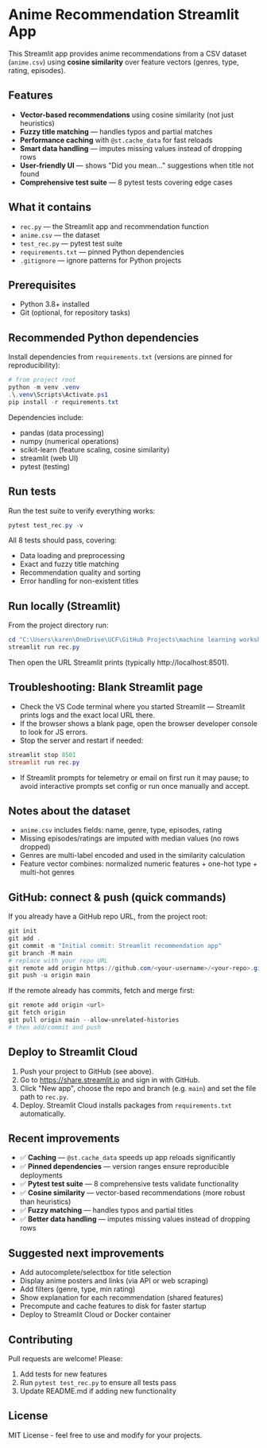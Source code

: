 # Anime Recommendation Streamlit App

This Streamlit app provides anime recommendations from a CSV dataset (`anime.csv`) using **cosine similarity** over feature vectors (genres, type, rating, episodes).

## Features
- **Vector-based recommendations** using cosine similarity (not just heuristics)
- **Fuzzy title matching** — handles typos and partial matches
- **Performance caching** with `@st.cache_data` for fast reloads
- **Smart data handling** — imputes missing values instead of dropping rows
- **User-friendly UI** — shows "Did you mean..." suggestions when title not found
- **Comprehensive test suite** — 8 pytest tests covering edge cases

## What it contains
- `rec.py` — the Streamlit app and recommendation function
- `anime.csv` — the dataset
- `test_rec.py` — pytest test suite
- `requirements.txt` — pinned Python dependencies
- `.gitignore` — ignore patterns for Python projects

## Prerequisites
- Python 3.8+ installed
- Git (optional, for repository tasks)

## Recommended Python dependencies
Install dependencies from `requirements.txt` (versions are pinned for reproducibility):

```powershell
# from project root
python -m venv .venv
.\.venv\Scripts\Activate.ps1
pip install -r requirements.txt
```

Dependencies include:
- pandas (data processing)
- numpy (numerical operations)
- scikit-learn (feature scaling, cosine similarity)
- streamlit (web UI)
- pytest (testing)

## Run tests
Run the test suite to verify everything works:
```powershell
pytest test_rec.py -v
```

All 8 tests should pass, covering:
- Data loading and preprocessing
- Exact and fuzzy title matching
- Recommendation quality and sorting
- Error handling for non-existent titles

## Run locally (Streamlit)
From the project directory run:
```powershell
cd "C:\Users\karen\OneDrive\UCF\GitHub Projects\machine learning workshop"
streamlit run rec.py
```

Then open the URL Streamlit prints (typically http://localhost:8501).

## Troubleshooting: Blank Streamlit page
- Check the VS Code terminal where you started Streamlit — Streamlit prints logs and the exact local URL there.
- If the browser shows a blank page, open the browser developer console to look for JS errors.
- Stop the server and restart if needed:
```powershell
streamlit stop 8501
streamlit run rec.py
```
- If Streamlit prompts for telemetry or email on first run it may pause; to avoid interactive prompts set config or run once manually and accept.

## Notes about the dataset
- `anime.csv` includes fields: name, genre, type, episodes, rating
- Missing episodes/ratings are imputed with median values (no rows dropped)
- Genres are multi-label encoded and used in the similarity calculation
- Feature vector combines: normalized numeric features + one-hot type + multi-hot genres

## GitHub: connect & push (quick commands)
If you already have a GitHub repo URL, from the project root:
```powershell
git init
git add .
git commit -m "Initial commit: Streamlit recommendation app"
git branch -M main
# replace with your repo URL
git remote add origin https://github.com/<your-username>/<your-repo>.git
git push -u origin main
```
If the remote already has commits, fetch and merge first:
```powershell
git remote add origin <url>
git fetch origin
git pull origin main --allow-unrelated-histories
# then add/commit and push
```

## Deploy to Streamlit Cloud
1. Push your project to GitHub (see above).
2. Go to https://share.streamlit.io and sign in with GitHub.
3. Click "New app", choose the repo and branch (e.g. `main`) and set the file path to `rec.py`.
4. Deploy. Streamlit Cloud installs packages from `requirements.txt` automatically.

## Recent improvements
- ✅ **Caching** — `@st.cache_data` speeds up app reloads significantly
- ✅ **Pinned dependencies** — version ranges ensure reproducible deployments
- ✅ **Pytest test suite** — 8 comprehensive tests validate functionality
- ✅ **Cosine similarity** — vector-based recommendations (more robust than heuristics)
- ✅ **Fuzzy matching** — handles typos and partial titles
- ✅ **Better data handling** — imputes missing values instead of dropping rows

## Suggested next improvements
- Add autocomplete/selectbox for title selection
- Display anime posters and links (via API or web scraping)
- Add filters (genre, type, min rating)
- Show explanation for each recommendation (shared features)
- Precompute and cache features to disk for faster startup
- Deploy to Streamlit Cloud or Docker container

## Contributing
Pull requests are welcome! Please:
1. Add tests for new features
2. Run `pytest test_rec.py` to ensure all tests pass
3. Update README.md if adding new functionality

## License
MIT License - feel free to use and modify for your projects.
